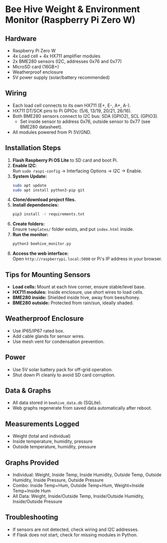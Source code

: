 # Bee Hive Weight & Environment Monitor (Raspberry Pi Zero W)

## Hardware
- Raspberry Pi Zero W
- 4x Load cell + 4x HX711 amplifier modules
- 2x BME280 sensors (I2C, addresses 0x76 and 0x77)
- MicroSD card (16GB+)
- Weatherproof enclosure
- 5V power supply (solar/battery recommended)

## Wiring
- Each load cell connects to its own HX711 (E+, E-, A+, A-).
- HX711 DT/SCK pins to Pi GPIOs: (5/6, 13/19, 20/21, 26/16).
- Both BME280 sensors connect to I2C bus: SDA (GPIO2), SCL (GPIO3).
  - Set inside sensor to address 0x76, outside sensor to 0x77 (see BME280 datasheet).
- All modules powered from Pi 5V/GND.

## Installation Steps

1. **Flash Raspberry Pi OS Lite** to SD card and boot Pi.
2. **Enable I2C**:  
   Run `sudo raspi-config` → Interfacing Options → I2C → Enable.
3. **System Update:**  
   ```bash
   sudo apt update
   sudo apt install python3-pip git
   ```
4. **Clone/download project files.**
5. **Install dependencies:**  
   ```bash
   pip3 install -r requirements.txt
   ```
6. **Create folders:**  
   Ensure `templates/` folder exists, and put `index.html` inside.
7. **Run the monitor:**  
   ```bash
   python3 beehive_monitor.py
   ```
8. **Access the web interface:**  
   Open `http://raspberrypi.local:5000` or Pi's IP address in your browser.

## Tips for Mounting Sensors
- **Load cells:** Mount at each hive corner, ensure stable/level base.
- **HX711 modules:** Inside enclosure, use short wires to load cells.
- **BME280 inside:** Shielded inside hive, away from bees/honey.
- **BME280 outside:** Protected from rain/sun, ideally shaded.

## Weatherproof Enclosure
- Use IP65/IP67 rated box.
- Add cable glands for sensor wires.
- Use mesh vent for condensation prevention.

## Power
- Use 5V solar battery pack for off-grid operation.
- Shut down Pi cleanly to avoid SD card corruption.

## Data & Graphs
- All data stored in `beehive_data.db` (SQLite).
- Web graphs regenerate from saved data automatically after reboot.

## Measurements Logged
- Weight (total and individual)
- Inside temperature, humidity, pressure
- Outside temperature, humidity, pressure

## Graphs Provided
- Individual: Weight, Inside Temp, Inside Humidity, Outside Temp, Outside Humidity, Inside Pressure, Outside Pressure
- Combo: Inside Temp+Hum, Outside Temp+Hum, Weight+Inside Temp+Inside Hum
- All Data: Weight, Inside/Outside Temp, Inside/Outside Humidity, Inside/Outside Pressure

## Troubleshooting
- If sensors are not detected, check wiring and I2C addresses.
- If Flask does not start, check for missing modules in Python.

